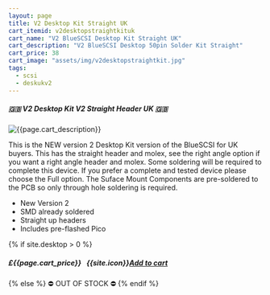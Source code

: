 ```yaml
---
layout: page
title: V2 Desktop Kit Straight UK
cart_itemid: v2desktopstraightkituk
cart_name: "V2 BlueSCSI Desktop Kit Straight UK"
cart_description: "V2 BlueSCSI Desktop 50pin Solder Kit Straight"
cart_price: 38
cart_image: "assets/img/v2desktopstraightkit.jpg"
tags: 
  - scsi
  - deskukv2
---
```


##### 🇬🇧 V2 Desktop Kit V2 Straight Header UK 🇬🇧

![{{page.cart_description}}]({{page.cart_image}})

This is the NEW version 2 Desktop Kit version of the BlueSCSI for UK buyers. This has the straight header and molex, see the right angle option if you want a right angle header and molex. Some soldering will be required to complete this device. If you prefer a complete and tested device please choose the Full option. The Suface Mount Components are pre-soldered to the PCB so only through hole soldering is required.

* New Version 2
* SMD already soldered
* Straight up headers
* Includes pre-flashed Pico

{% if site.desktop > 0 %}
##### £{{page.cart_price}} &nbsp; {{site.icon}}[Add to cart](/cart#{{page.cart_itemid}})
{% else %}
&#9940; OUT OF STOCK &#9940;
{% endif %}